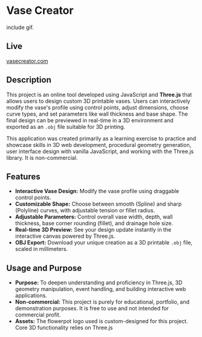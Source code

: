 # Vase Creator

include gif.

Live
------
[vasecreator.com](https://vasecreator.com)

Description
-----------
This project is an online tool developed using JavaScript and **Three.js** that allows users to design custom 3D printable vases. Users can interactively modify the vase's profile using control points, adjust dimensions, choose curve types, and set parameters like wall thickness and base shape. The final design can be previewed in real-time in a 3D environment and exported as an `.obj` file suitable for 3D printing.

This application was created primarily as a learning exercise to practice and showcase skills in 3D web development, procedural geometry generation, user interface design with vanilla JavaScript, and working with the Three.js library. It is non-commercial.

Features
--------
*   **Interactive Vase Design:** Modify the vase profile using draggable control points.
*   **Customizable Shape:** Choose between smooth (Spline) and sharp (Polyline) curves, with adjustable tension or fillet radius.
*   **Adjustable Parameters:** Control overall vase width, depth, wall thickness, base corner rounding (fillet), and drainage hole size.
*   **Real-time 3D Preview:** See your design update instantly in the interactive canvas powered by Three.js.
*   **OBJ Export:** Download your unique creation as a 3D printable `.obj` file, scaled in millimeters.

Usage and Purpose
-----------------
*   **Purpose:** To deepen understanding and proficiency in Three.js, 3D geometry manipulation, event handling, and building interactive web applications.
*   **Non-commercial:** This project is purely for educational, portfolio, and demonstration purposes. It is free to use and not intended for commercial profit.
*   **Assets:** The flowerpot logo used is custom-designed for this project. Core 3D functionality relies on Three.js
